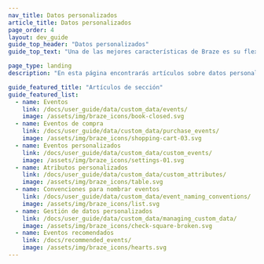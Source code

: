 ```yaml
---
nav_title: Datos personalizados
article_title: Datos personalizados
page_order: 4
layout: dev_guide
guide_top_header: "Datos personalizados"
guide_top_text: "Una de las mejores características de Braze es su flexibilidad: puede configurar datos personalizados en su aplicación y enviarlos a Braze junto con las métricas asociadas. Compruebe cómo visitando los siguientes artículos."

page_type: landing
description: "En esta página encontrarás artículos sobre datos personalizados. Aquí encontrará recursos sobre convenciones de nomenclatura de eventos, eventos y atributos personalizados, eventos de compra, bloqueo de datos personalizados, etc."

guide_featured_title: "Artículos de sección"
guide_featured_list:
  - name: Eventos
    link: /docs/user_guide/data/custom_data/events/
    image: /assets/img/braze_icons/book-closed.svg
  - name: Eventos de compra
    link: /docs/user_guide/data/custom_data/purchase_events/
    image: /assets/img/braze_icons/shopping-cart-03.svg
  - name: Eventos personalizados
    link: /docs/user_guide/data/custom_data/custom_events/
    image: /assets/img/braze_icons/settings-01.svg
  - name: Atributos personalizados
    link: /docs/user_guide/data/custom_data/custom_attributes/
    image: /assets/img/braze_icons/table.svg
  - name: Convenciones para nombrar eventos
    link: /docs/user_guide/data/custom_data/event_naming_conventions/
    image: /assets/img/braze_icons/list.svg
  - name: Gestión de datos personalizados
    link: /docs/user_guide/data/custom_data/managing_custom_data/
    image: /assets/img/braze_icons/check-square-broken.svg
  - name: Eventos recomendados
    link: /docs/recommended_events/
    image: /assets/img/braze_icons/hearts.svg
---
```

